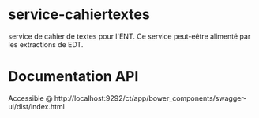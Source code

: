 service-cahiertextes
====================

service de cahier de textes pour l'ENT. Ce service peut-eêtre alimenté par les extractions de EDT.


Documentation API
=================
Accessible @ http://localhost:9292/ct/app/bower_components/swagger-ui/dist/index.html
